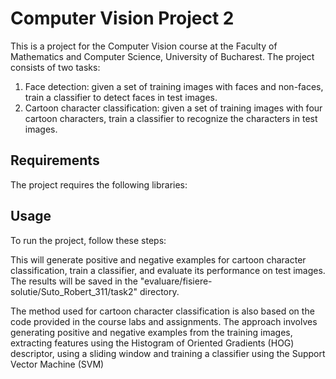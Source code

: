 # Computer Vision Project 2

This is a project for the Computer Vision course at the Faculty of Mathematics and Computer Science, University of Bucharest. The project consists of two tasks:

1. Face detection: given a set of training images with faces and non-faces, train a classifier to detect faces in test images.
2. Cartoon character classification: given a set of training images with four cartoon characters, train a classifier to recognize the characters in test images.

## Requirements

The project requires the following libraries:

## Usage

To run the project, follow these steps:

   This will generate positive and negative examples for cartoon character classification, train a classifier, and evaluate its performance on test images. The results will be saved in the "evaluare/fisiere-solutie/Suto_Robert_311/task2" directory.

   The method used for cartoon character classification is also based on the code provided in the course labs and assignments. The approach involves generating positive and negative examples from the training images, extracting features using the Histogram of Oriented Gradients (HOG) descriptor, using a sliding window and training a classifier using the Support Vector Machine (SVM)
